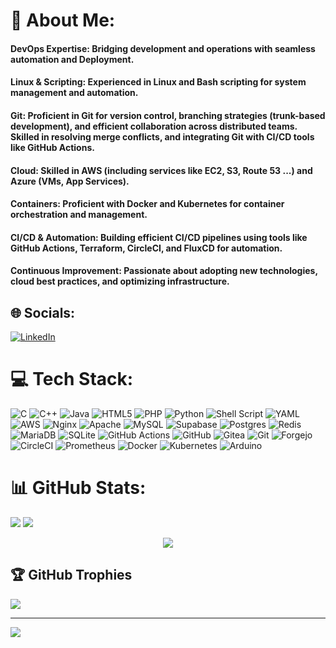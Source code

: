 # 💫 About Me:
#### DevOps Expertise: Bridging development and operations with seamless automation and Deployment.
#### Linux & Scripting: Experienced in Linux and Bash scripting for system management and automation.
#### Git: Proficient in Git for version control, branching strategies (trunk-based development), and efficient collaboration across distributed teams. Skilled in resolving merge conflicts, and integrating Git with CI/CD tools like GitHub Actions.
#### Cloud: Skilled in AWS (including services like EC2, S3, Route 53 ...) and Azure (VMs, App Services).
#### Containers: Proficient with Docker and Kubernetes for container orchestration and management.
#### CI/CD & Automation: Building efficient CI/CD pipelines using tools like GitHub Actions, Terraform, CircleCI, and FluxCD for automation.
#### Continuous Improvement: Passionate about adopting new technologies, cloud best practices, and optimizing infrastructure.<br>


## 🌐 Socials:
[![LinkedIn](https://img.shields.io/badge/LinkedIn-%230077B5.svg?logo=linkedin&logoColor=white)](https://linkedin.com/in/adhyaruutsav) 

# 💻 Tech Stack:
![C](https://img.shields.io/badge/c-%2300599C.svg?style=flat&logo=c&logoColor=white) 
![C++](https://img.shields.io/badge/c++-%2300599C.svg?style=flat&logo=c%2B%2B&logoColor=white) 
![Java](https://img.shields.io/badge/java-%23ED8B00.svg?style=flat&logo=openjdk&logoColor=white) 
![HTML5](https://img.shields.io/badge/html5-%23E34F26.svg?style=flat&logo=html5&logoColor=white) 
![PHP](https://img.shields.io/badge/php-%23777BB4.svg?style=flat&logo=php&logoColor=white) 
![Python](https://img.shields.io/badge/python-3670A0?style=flat&logo=python&logoColor=ffdd54) 
![Shell Script](https://img.shields.io/badge/shell_script-%23121011.svg?style=flat&logo=gnu-bash&logoColor=white) 
![YAML](https://img.shields.io/badge/yaml-%23ffffff.svg?style=flat&logo=yaml&logoColor=151515) 
![AWS](https://img.shields.io/badge/AWS-%23FF9900.svg?style=flat&logo=amazon-aws&logoColor=white) 
![Nginx](https://img.shields.io/badge/nginx-%23009639.svg?style=flat&logo=nginx&logoColor=white) 
![Apache](https://img.shields.io/badge/apache-%23D42029.svg?style=flat&logo=apache&logoColor=white) 
![MySQL](https://img.shields.io/badge/mysql-4479A1.svg?style=flat&logo=mysql&logoColor=white) 
![Supabase](https://img.shields.io/badge/Supabase-3ECF8E?style=flat&logo=supabase&logoColor=white) 
![Postgres](https://img.shields.io/badge/postgres-%23316192.svg?style=flat&logo=postgresql&logoColor=white) 
![Redis](https://img.shields.io/badge/redis-%23DD0031.svg?style=flat&logo=redis&logoColor=white) 
![MariaDB](https://img.shields.io/badge/MariaDB-003545?style=flat&logo=mariadb&logoColor=white) 
![SQLite](https://img.shields.io/badge/sqlite-%2307405e.svg?style=flat&logo=sqlite&logoColor=white) 
![GitHub Actions](https://img.shields.io/badge/github%20actions-%232671E5.svg?style=flat&logo=githubactions&logoColor=white) 
![GitHub](https://img.shields.io/badge/github-%23121011.svg?style=flat&logo=github&logoColor=white) 
![Gitea](https://img.shields.io/badge/Gitea-34495E?style=flat&logo=gitea&logoColor=5D9425) 
![Git](https://img.shields.io/badge/git-%23F05033.svg?style=flat&logo=git&logoColor=white) 
![Forgejo](https://img.shields.io/badge/forgejo-%23FB923C.svg?style=flat&logo=forgejo&logoColor=white) 
![CircleCI](https://img.shields.io/badge/circleci-%23161616.svg?style=flat&logo=circleci&logoColor=white) 
![Prometheus](https://img.shields.io/badge/Prometheus-E6522C?style=flat&logo=Prometheus&logoColor=white) 
![Docker](https://img.shields.io/badge/docker-%230db7ed.svg?style=flat&logo=docker&logoColor=white) 
![Kubernetes](https://img.shields.io/badge/kubernetes-%23326ce5.svg?style=flat&logo=kubernetes&logoColor=white) 
![Arduino](https://img.shields.io/badge/-Arduino-00979D?style=flat&logo=Arduino&logoColor=white)

# 📊 GitHub Stats:
![](https://github-readme-stats.vercel.app/api?username=utsavv27&theme=dark&hide_border=false&include_all_commits=true&count_private=true)
![](https://github-readme-streak-stats.herokuapp.com/?user=utsavv27&theme=dark&hide_border=false) <div align="center">
![](https://github-readme-stats.vercel.app/api/top-langs/?username=utsavv27&theme=dark&hide_border=false&include_all_commits=true&count_private=true&layout=compact)


</div>
  
## 🏆 GitHub Trophies
![](https://github-profile-trophy.vercel.app/?username=utsavv27&theme=radical&no-frame=false&no-bg=false&margin-w=4)


---
[![](https://visitcount.itsvg.in/api?id=utsavv27&icon=0&color=0)](https://visitcount.itsvg.in)

